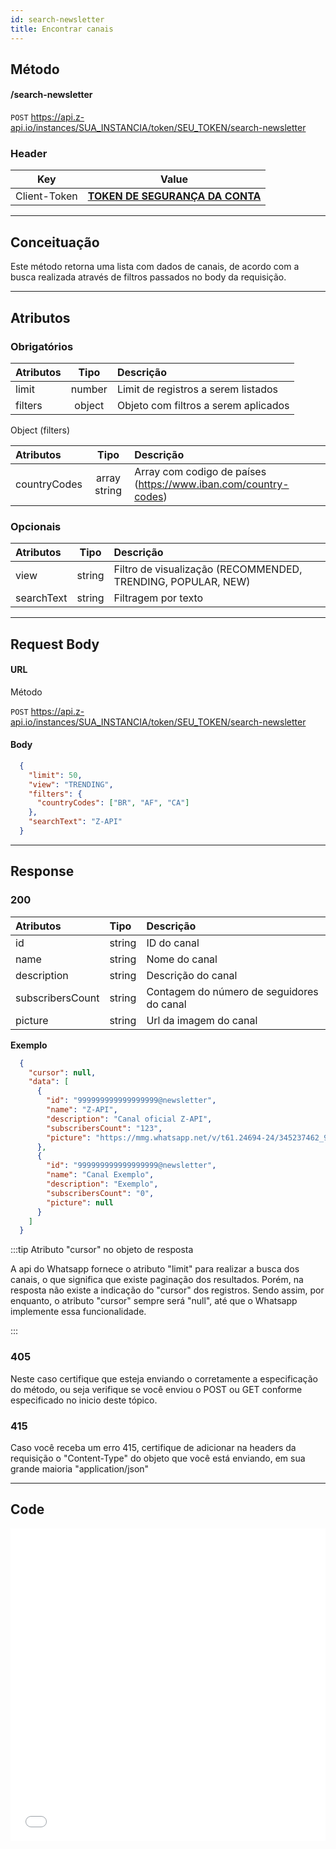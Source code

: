 ```yaml
---
id: search-newsletter
title: Encontrar canais
---
```


## Método

#### /search-newsletter

`POST` https://api.z-api.io/instances/SUA_INSTANCIA/token/SEU_TOKEN/search-newsletter

### Header

|      Key       |            Value            |
| :------------: |     :-----------------:     |
|  Client-Token  | **[TOKEN DE SEGURANÇA DA CONTA](../security/client-token)** |
---

## Conceituação

Este método retorna uma lista com dados de canais, de acordo com a busca realizada através de filtros passados no body da requisição.

---

## Atributos

### Obrigatórios

| Atributos   |  Tipo  | Descrição                            |
| :---------  | :----: | :----------------------------------- |
| limit       | number | Limit de registros a serem listados  |
| filters     | object | Objeto com filtros a serem aplicados |

Object (filters)

| Atributos     |  Tipo        | Descrição                                                       |
| :---------    | :----------: | :-------------------------------------------------------------- |
| countryCodes  | array string | Array com codigo de países (https://www.iban.com/country-codes) |

### Opcionais

| Atributos    |  Tipo        | Descrição                                                    |
| :----------- | :----------: | :----------------------------------------------------------- |
| view         | string       | Filtro de visualização (RECOMMENDED, TRENDING, POPULAR, NEW) |
| searchText   | string       | Filtragem por texto                                          |

---

## Request Body

#### URL

Método

`POST` https://api.z-api.io/instances/SUA_INSTANCIA/token/SEU_TOKEN/search-newsletter

#### Body

```json
  {
    "limit": 50,
    "view": "TRENDING",
    "filters": { 
      "countryCodes": ["BR", "AF", "CA"]
    },
    "searchText": "Z-API"
  }
```

---

## Response

### 200

| Atributos          | Tipo        | Descrição                                                    |
| :----------------- | :---------- | :----------------------------------------------------------- |
| id                 | string      | ID do canal                                                  |
| name               | string      | Nome do canal                                                |
| description        | string      | Descrição do canal                                           |
| subscribersCount   | string      | Contagem do número de seguidores do canal                    |
| picture            | string      | Url da imagem do canal                                       |


**Exemplo**

```json
  {
    "cursor": null,
    "data": [
      {
        "id": "999999999999999999@newsletter",
        "name": "Z-API",
        "description": "Canal oficial Z-API",
        "subscribersCount": "123",
        "picture": "https://mmg.whatsapp.net/v/t61.24694-24/345237462_968463277797373_5339431038113115975_n.jpg?stp=dst-jpg_s192x192&ccb=11-4&oh=01_AdTMyhA5kdwCdSqV0v784czJ1dHP_nkNhJ8TdgnANHro7Q&oe=651E6909&_nc_sid=000000&_nc_cat=109"
      },
      {
        "id": "999999999999999999@newsletter",
        "name": "Canal Exemplo",
        "description": "Exemplo",
        "subscribersCount": "0",
        "picture": null
      }
    ]
  }
```

:::tip Atributo "cursor" no objeto de resposta

A api do Whatsapp fornece o atributo "limit" para realizar a busca dos canais, o que significa que existe paginação dos resultados. Porém, na resposta não existe a indicação do "cursor" dos registros. Sendo assim, por enquanto, o atributo "cursor" sempre será "null", até que o Whatsapp implemente essa funcionalidade.

:::

### 405

Neste caso certifique que esteja enviando o corretamente a especificação do método, ou seja verifique se você enviou o POST ou GET conforme especificado no inicio deste tópico.

### 415

Caso você receba um erro 415, certifique de adicionar na headers da requisição o "Content-Type" do objeto que você está enviando, em sua grande maioria "application/json"

<!-- 
## Webhook Response

Link para a response do webhook (ao receber)

[Webhook](../webhooks/on-message-received#response) -->

---

## Code

<iframe src="//api.apiembed.com/?source=https://raw.githubusercontent.com/Z-API/z-api-docs/main/json-examples/search-newsletter.json&targets=all" frameborder="0" scrolling="no" width="100%" height="500px" seamless></iframe>
